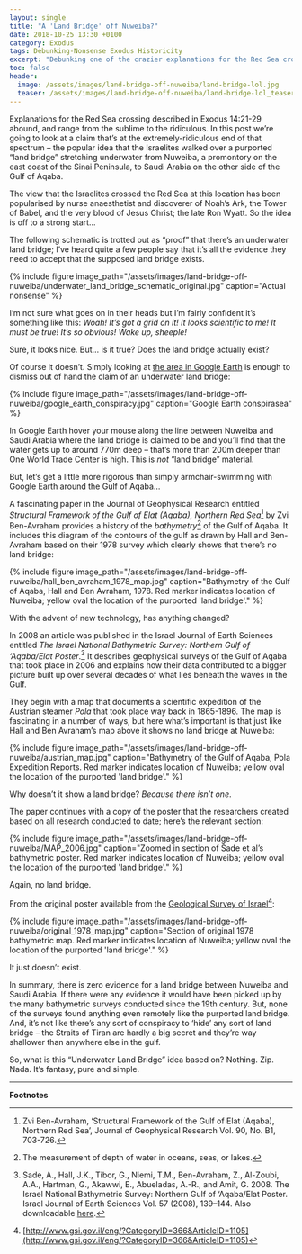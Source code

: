 ```yaml
---
layout: single
title: "A 'Land Bridge' off Nuweiba?"
date: 2018-10-25 13:30 +0100
category: Exodus
tags: Debunking-Nonsense Exodus Historicity
excerpt: "Debunking one of the crazier explanations for the Red Sea crossing."
toc: false
header:
  image: /assets/images/land-bridge-off-nuweiba/land-bridge-lol.jpg
  teaser: /assets/images/land-bridge-off-nuweiba/land-bridge-lol_teaser.png
---
```


Explanations for the Red Sea crossing described in Exodus 14:21-29 abound, and range from the sublime to the ridiculous. In this post we’re going to look at a claim that’s at the extremely-ridiculous end of that spectrum – the popular idea that the Israelites walked over a purported “land bridge” stretching underwater from Nuweiba, a promontory on the east coast of the Sinai Peninsula, to Saudi Arabia on the other side of the Gulf of Aqaba.

The view that the Israelites crossed the Red Sea at this location has been popularised by nurse anaesthetist and discoverer of Noah’s Ark, the Tower of Babel, and the very blood of Jesus Christ; the late Ron Wyatt. So the idea is off to a strong start…

The following schematic is trotted out as “proof” that there’s an underwater land bridge; I’ve heard quite a few people say that it’s all the evidence they need to accept that the supposed land bridge exists.

{% include figure image_path="/assets/images/land-bridge-off-nuweiba/underwater_land_bridge_schematic_original.jpg" caption="Actual nonsense" %}

I’m not sure what goes on in their heads but I’m fairly confident it’s something like this: _Woah! It’s got a grid on it! It looks scientific to me! It must be true! It’s so obvious! Wake up, sheeple!_

Sure, it looks nice. But… is it true? Does the land bridge actually exist?

Of course it doesn’t. Simply looking at [the area in Google Earth](https://earth.app.goo.gl/pJGdha) is enough to dismiss out of hand the claim of an underwater land bridge:

{% include figure image_path="/assets/images/land-bridge-off-nuweiba/google_earth_conspiracy.jpg" caption="Google Earth conspirasea" %}

In Google Earth hover your mouse along the line between Nuweiba and Saudi Arabia where the land bridge is claimed to be and you’ll find that the water gets up to around 770m deep – that’s more than 200m deeper than One World Trade Center is high. This is _not_ “land bridge” material.

But, let’s get a little more rigorous than simply armchair-swimming with Google Earth around the Gulf of Aqaba…

A fascinating paper in the Journal of Geophysical Research entitled _Structural Framework of the Gulf of Elat (Aqaba), Northern Red Sea_[^1] by Zvi Ben-Avraham provides a history of the _bathymetry_[^2] of the Gulf of Aqaba. It includes this diagram of the contours of the gulf as drawn by Hall and Ben-Avraham based on their 1978 survey which clearly shows that there’s no land bridge:

{% include figure image_path="/assets/images/land-bridge-off-nuweiba/hall_ben_avraham_1978_map.jpg" caption="Bathymetry of the Gulf of Aqaba, Hall and Ben Avraham, 1978. Red marker indicates location of Nuweiba; yellow oval the location of the purported 'land bridge'." %}

With the advent of new technology, has anything changed?

In 2008 an article was published in the Israel Journal of Earth Sciences entitled _The Israel National Bathymetric Survey: Northern Gulf of ‘Aqaba/Elat Poster_.[^3] It describes geophysical surveys of the Gulf of Aqaba that took place in 2006 and explains how their data contributed to a bigger picture built up over several decades of what lies beneath the waves in the Gulf.

They begin with a map that documents a scientific expedition of the Austrian steamer _Pola_ that took place way back in 1865-1896. The map is fascinating in a number of ways, but here what’s important is that just like Hall and Ben Avraham’s map above it shows no land bridge at Nuweiba:

{% include figure image_path="/assets/images/land-bridge-off-nuweiba/austrian_map.jpg" caption="Bathymetry of the Gulf of Aqaba, Pola Expedition Reports. Red marker indicates location of Nuweiba; yellow oval the location of the purported 'land bridge'." %}

Why doesn’t it show a land bridge? _Because there isn’t one_.

The paper continues with a copy of the poster that the researchers created based on all research conducted to date; here’s the relevant section:

{% include figure image_path="/assets/images/land-bridge-off-nuweiba/MAP_2006.jpg" caption="Zoomed in section of Sade et al’s bathymetric poster. Red marker indicates location of Nuweiba; yellow oval the location of the purported 'land bridge'." %}

Again, no land bridge.

From the original poster available from the [Geological Survey of Israel](http://www.gsi.gov.il/eng/?CategoryID=366&ArticleID=1105)[^4]:

{% include figure image_path="/assets/images/land-bridge-off-nuweiba/original_1978_map.jpg" caption="Section of original 1978 bathymetric map. Red marker indicates location of Nuweiba; yellow oval the location of the purported 'land bridge'." %}

It just doesn’t exist.

In summary, there is zero evidence for a land bridge between Nuweiba and Saudi Arabia. If there were any evidence it would have been picked up by the many bathymetric surveys conducted since the 19th century. But, none of the surveys found anything even remotely like the purported land bridge. And, it’s not like there’s any sort of conspiracy to ‘hide’ any sort of land bridge – the Straits of Tiran are hardly a big secret and they’re way shallower than anywhere else in the gulf.

So, what is this “Underwater Land Bridge” idea based on? Nothing. Zip. Nada. It’s fantasy, pure and simple.

---

**Footnotes**

[^1]: Zvi Ben-Avraham, ‘Structural Framework of the Gulf of Elat (Aqaba), Northern Red Sea’, Journal of Geophysical Research Vol. 90, No. B1, 703-726.
[^2]: The measurement of depth of water in oceans, seas, or lakes.
[^3]: Sade, A., Hall, J.K., Tibor, G., Niemi, T.M., Ben-Avraham, Z., Al-Zoubi, A.A., Hartman, G., Akawwi, E., Abueladas, A.-R., and Amit, G. 2008. The Israel National Bathymetric Survey: Northern Gulf of ‘Aqaba/Elat Poster. Israel Journal of Earth Sciences Vol. 57 (2008), 139–144. Also downloadable [here](https://www.academia.edu/4622979/The_Multinational_Bathymetric_Survey_Northern_Gulf_of_Aqaba_Elat_Poster).
[^4]: [http://www.gsi.gov.il/eng/?CategoryID=366&ArticleID=1105](http://www.gsi.gov.il/eng/?CategoryID=366&ArticleID=1105)
